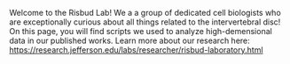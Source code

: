 Welcome to the Risbud Lab! We a a group of dedicated cell biologists who are exceptionally curious about all things related to the intervertebral disc!
On this page, you will find scripts we used to analyze high-demensional data in our published works.
Learn more about our research here: https://research.jefferson.edu/labs/researcher/risbud-laboratory.html
